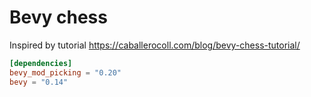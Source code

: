 # Bevy chess

Inspired by tutorial https://caballerocoll.com/blog/bevy-chess-tutorial/

```toml
[dependencies]
bevy_mod_picking = "0.20"
bevy = "0.14"
```
